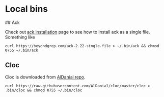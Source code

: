 # Local bins

## Ack

Check out [ack installation](https://beyondgrep.com/install/) page to see
how to install ack as a single file. Something like

    curl https://beyondgrep.com/ack-2.22-single-file > ~/.bin/ack && chmod 0755 ~/.bin/ack

## Cloc

Cloc is downloaded from [AlDanial repo](https://github.com/AlDanial/cloc).

    curl https://raw.githubusercontent.com/AlDanial/cloc/master/cloc > .bin/cloc && chmod 0755 ~/.bin/cloc

